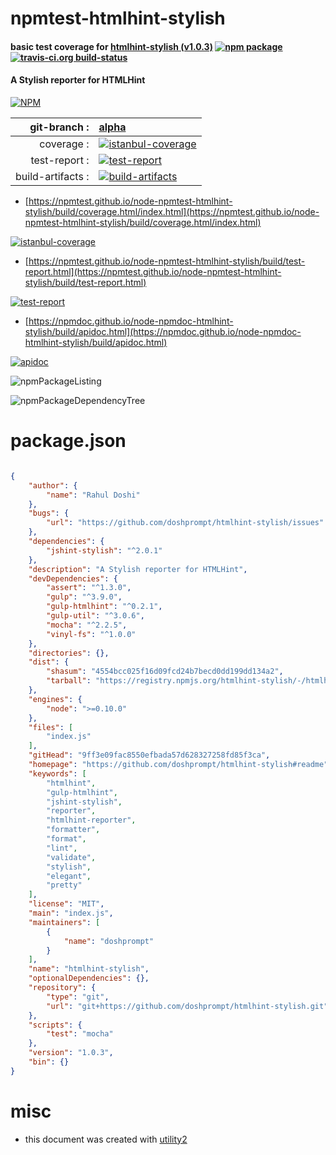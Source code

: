 # npmtest-htmlhint-stylish

#### basic test coverage for  [htmlhint-stylish (v1.0.3)](https://github.com/doshprompt/htmlhint-stylish#readme)  [![npm package](https://img.shields.io/npm/v/npmtest-htmlhint-stylish.svg?style=flat-square)](https://www.npmjs.org/package/npmtest-htmlhint-stylish) [![travis-ci.org build-status](https://api.travis-ci.org/npmtest/node-npmtest-htmlhint-stylish.svg)](https://travis-ci.org/npmtest/node-npmtest-htmlhint-stylish)

#### A Stylish reporter for HTMLHint

[![NPM](https://nodei.co/npm/htmlhint-stylish.png?downloads=true&downloadRank=true&stars=true)](https://www.npmjs.com/package/htmlhint-stylish)

| git-branch : | [alpha](https://github.com/npmtest/node-npmtest-htmlhint-stylish/tree/alpha)|
|--:|:--|
| coverage : | [![istanbul-coverage](https://npmtest.github.io/node-npmtest-htmlhint-stylish/build/coverage.badge.svg)](https://npmtest.github.io/node-npmtest-htmlhint-stylish/build/coverage.html/index.html)|
| test-report : | [![test-report](https://npmtest.github.io/node-npmtest-htmlhint-stylish/build/test-report.badge.svg)](https://npmtest.github.io/node-npmtest-htmlhint-stylish/build/test-report.html)|
| build-artifacts : | [![build-artifacts](https://npmtest.github.io/node-npmtest-htmlhint-stylish/glyphicons_144_folder_open.png)](https://github.com/npmtest/node-npmtest-htmlhint-stylish/tree/gh-pages/build)|

- [https://npmtest.github.io/node-npmtest-htmlhint-stylish/build/coverage.html/index.html](https://npmtest.github.io/node-npmtest-htmlhint-stylish/build/coverage.html/index.html)

[![istanbul-coverage](https://npmtest.github.io/node-npmtest-htmlhint-stylish/build/screenCapture.buildCi.browser.%252Ftmp%252Fbuild%252Fcoverage.lib.html.png)](https://npmtest.github.io/node-npmtest-htmlhint-stylish/build/coverage.html/index.html)

- [https://npmtest.github.io/node-npmtest-htmlhint-stylish/build/test-report.html](https://npmtest.github.io/node-npmtest-htmlhint-stylish/build/test-report.html)

[![test-report](https://npmtest.github.io/node-npmtest-htmlhint-stylish/build/screenCapture.buildCi.browser.%252Ftmp%252Fbuild%252Ftest-report.html.png)](https://npmtest.github.io/node-npmtest-htmlhint-stylish/build/test-report.html)

- [https://npmdoc.github.io/node-npmdoc-htmlhint-stylish/build/apidoc.html](https://npmdoc.github.io/node-npmdoc-htmlhint-stylish/build/apidoc.html)

[![apidoc](https://npmdoc.github.io/node-npmdoc-htmlhint-stylish/build/screenCapture.buildCi.browser.%252Ftmp%252Fbuild%252Fapidoc.html.png)](https://npmdoc.github.io/node-npmdoc-htmlhint-stylish/build/apidoc.html)

![npmPackageListing](https://npmtest.github.io/node-npmtest-htmlhint-stylish/build/screenCapture.npmPackageListing.svg)

![npmPackageDependencyTree](https://npmtest.github.io/node-npmtest-htmlhint-stylish/build/screenCapture.npmPackageDependencyTree.svg)



# package.json

```json

{
    "author": {
        "name": "Rahul Doshi"
    },
    "bugs": {
        "url": "https://github.com/doshprompt/htmlhint-stylish/issues"
    },
    "dependencies": {
        "jshint-stylish": "^2.0.1"
    },
    "description": "A Stylish reporter for HTMLHint",
    "devDependencies": {
        "assert": "^1.3.0",
        "gulp": "^3.9.0",
        "gulp-htmlhint": "^0.2.1",
        "gulp-util": "^3.0.6",
        "mocha": "^2.2.5",
        "vinyl-fs": "^1.0.0"
    },
    "directories": {},
    "dist": {
        "shasum": "4554bcc025f16d09fcd24b7becd0dd199dd134a2",
        "tarball": "https://registry.npmjs.org/htmlhint-stylish/-/htmlhint-stylish-1.0.3.tgz"
    },
    "engines": {
        "node": ">=0.10.0"
    },
    "files": [
        "index.js"
    ],
    "gitHead": "9ff3e09fac8550efbada57d628327258fd85f3ca",
    "homepage": "https://github.com/doshprompt/htmlhint-stylish#readme",
    "keywords": [
        "htmlhint",
        "gulp-htmlhint",
        "jshint-stylish",
        "reporter",
        "htmlhint-reporter",
        "formatter",
        "format",
        "lint",
        "validate",
        "stylish",
        "elegant",
        "pretty"
    ],
    "license": "MIT",
    "main": "index.js",
    "maintainers": [
        {
            "name": "doshprompt"
        }
    ],
    "name": "htmlhint-stylish",
    "optionalDependencies": {},
    "repository": {
        "type": "git",
        "url": "git+https://github.com/doshprompt/htmlhint-stylish.git"
    },
    "scripts": {
        "test": "mocha"
    },
    "version": "1.0.3",
    "bin": {}
}
```



# misc
- this document was created with [utility2](https://github.com/kaizhu256/node-utility2)

